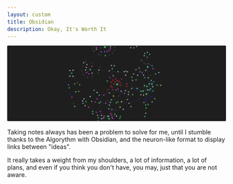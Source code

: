 ```yaml
---
layout: custom
title: Obsidian
description: Okay, It's Worth It
---
```


<img class="myImg" src="../images/headers/grey-obsidian-graph-view-version-two.png" alt="grey-obsidian-graph-view-version-two" style="border: 1px solid #000; border-radius: 1px; padding: 0px; cursor: pointer;">


Taking notes always has been a problem to solve for me, until I stumble thanks to the Algorythm with Obsidian, and the neuron-like format to display links between "ideas".

It really takes a weight from my shoulders, a lot of information, a lot of plans, and even if you think you don't have, you may, just that you are not aware.
